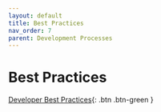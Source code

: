 ```yaml
---
layout: default
title: Best Practices
nav_order: 7
parent: Development Processes
---
```


# Best Practices

[Developer Best Practices](https://github.com/InternationalTradeAdministration/developer-best-practices){: .btn .btn-green }
